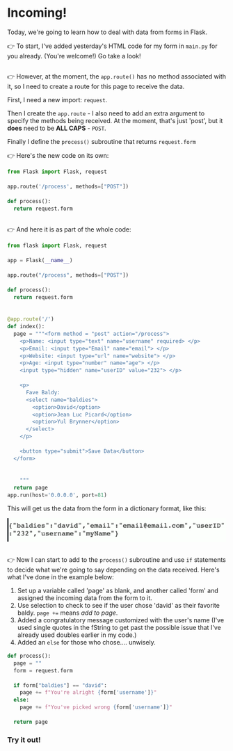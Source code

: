 # Incoming!

Today, we're going to learn how to deal with data from forms in Flask.

👉 To start, I've added yesterday's HTML code for my form in `main.py` for you already. (You're welcome!) Go take a look!
##
👉 However, at the moment, the `app.route()` has no method associated with it, so I need to create a route for this page to receive the data.

First, I need a new import: `request`.

Then I create the `app.route` - I also need to add an extra argument to specify the methods being received. At the moment, that's just 'post', but it **does** need to be **ALL CAPS** - `POST`.

Finally I define the `process()` subroutine that returns `request.form`

👉 Here's the new code on its own:

```python
from Flask import Flask, request

app.route('/process', methods=["POST"])

def process():
  return request.form
  
```

👉 And here it is as part of the whole code:

```python
from flask import Flask, request

app = Flask(__name__)

app.route("/process", methods=["POST"])

def process():
  return request.form

  
@app.route('/')
def index():
  page = """<form method = "post" action="/process">
    <p>Name: <input type="text" name="username" required> </p>
    <p>Email: <input type="Email" name="email"> </p>
    <p>Website: <input type="url" name="website"> </p>
    <p>Age: <input type="number" name="age"> </p>
    <input type="hidden" name="userID" value="232"> </p>

    <p>
      Fave Baldy: 
      <select name="baldies">
        <option>David</option>
        <option>Jean Luc Picard</option>
        <option>Yul Brynner</option>
      </select>
    </p>

    <button type="submit">Save Data</button>
  </form>
    
    
    """
  return page
app.run(host='0.0.0.0', port=81)
```


This will get us the data from the form in a dictionary format, like this:

![](resources/01_post1.png)
##
👉 Now I can start to add to the `process()` subroutine and use `if` statements to decide what we're going to say depending on the data received. Here's what I've done in the example below:
1. Set up a variable called 'page' as blank, and another called 'form' and assigned the incoming data from the form to it.
2. Use selection to check to see if the user chose 'david' as their favorite baldy. `page +=` means *add to page*.
3. Added a congratulatory message customized with the user's name (I've used single quotes in the fString to get past the possible issue that I've already used doubles earlier in my code.)
4. Added an `else` for those who chose.... unwisely.

```python
def process():
  page = ""
  form = request.form

  if form["baldies"] == "david":
    page += f"You're alright {form['username']}"
  else:
    page += f"You've picked wrong {form['username']}"

  return page
```
### Try it out!
